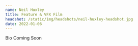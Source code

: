 ```yaml
---
name: Neil Huxley
title: Feature & VFX Film
headshot: /static/img/headshots/neil-huxley-headshot.jpg
date: 2022-01-06
---
```


Bio Coming Soon
